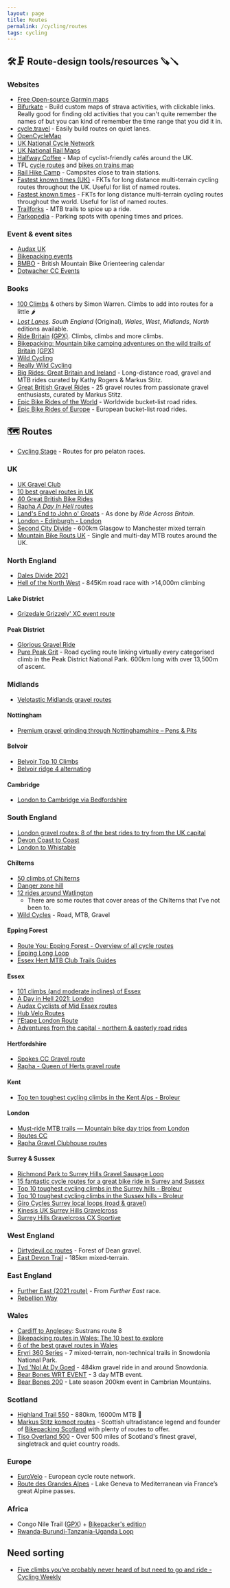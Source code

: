 ```yaml
---
layout: page
title: Routes
permalink: /cycling/routes
tags: cycling
---
```


## 🛠️🗜️ Route-design tools/resources 🪚🪛

### Websites
* [Free Open-source Garmin maps](https://garmin3.bbbike.org/)
* [Bifurkate](http://bifurkate.com/) - Build custom maps of strava activities, with clickable links. Really good for finding old activities that you can't quite remember the names of but you can kind of remember the time range that you did it in.
* [cycle.travel](https://cycle.travel) - Easily build routes on quiet lanes.
* [OpenCycleMap](https://www.opencyclemap.org/)
* [UK National Cycle Network](https://osmaps.ordnancesurvey.co.uk/ncn)
* [UK National Rail Maps](https://www.nationalrail.co.uk/travel-information/maps-of-the-national-rail-network/)
* [Halfway Coffee](http://halfwaycoffee.com/) - Map of cyclist-friendly cafés around the UK.
* TFL [cycle routes](https://tfl.gov.uk/maps/cycle) and [bikes on trains map](https://content.tfl.gov.uk/cycles-on-public-transport.pdf)
* [Rail Hike Camp](https://felt.com/map/Rail-Hike-Camp-kv9BQ3TnpTvud8TM43gTqpB) - Campsites close to train stations.
* [Fastest known times (UK)](https://fastestknowntimes.org.uk/) - FKTs for long distance multi-terrain cycling routes throughout the UK. Useful for list of named routes.
* [Fastest known times](https://www.cyclingfkt.com/fkts.html) - FKTs for long distance multi-terrain cycling routes throughout the world. Useful for list of named routes.
* [Trailforks](https://www.trailforks.com/trails/map/) - MTB trails to spice up a ride.
* [Parkopedia](https://www.parkopedia.com/) - Parking spots with opening times and prices.

### Event & event sites
* [Audax UK](https://audax.uk/)
* [Bikepacking events](https://bikepacking.com/events/)
* [BMBO](https://www.bmbo.org.uk/calendar/) - British Mountain Bike Orienteering calendar
* [Dotwacher CC Events](https://dotwatcher.cc/events)

### Books
* [100 Climbs](https://www.100climbs.co.uk/books) & others by Simon Warren. Climbs to add into routes for a little 🌶
* [_Lost Lanes_](http://lostlanes.thebikeshow.net/). _South England_ (Original), _Wales_, _West_, _Midlands_, _North_ editions available.
* [Ride Britain](https://www.goodreads.com/book/show/55964026-ride-britain) [(GPX)](https://www.100climbs.co.uk/ride-britain-gpx). Climbs, climbs and more climbs.
* [Bikepacking: Mountain bike camping adventures on the wild trails of Britain](http://www.wildthingspublishing.com/product/bikepacking-book/) [(GPX)](https://wildthingspublishing.com/bikepacking/)
* [Wild Cycling](https://www.goodreads.com/book/show/35099598-wild-cycling)
* [Really Wild Cycling](https://www.goodreads.com/book/show/54144328-really-wild-cycling)
* [Big Rides: Great Britain and Ireland](https://www.adventurebooks.com/products/big_rides-_great_britain_-_ireland) - Long-distance road, gravel and MTB rides curated by Kathy Rogers & Markus Stitz.
* [Great British Gravel Rides](https://www.goodreads.com/book/show/61206527-great-british-gravel-rides) - 25 gravel routes from passionate gravel enthusiasts, curated by Markus Stitz.
* [Epic Bike Rides of the World](https://www.goodreads.com/book/show/28236759-epic-bike-rides-of-the-world) - Worldwide bucket-list road rides.
* [Epic Bike Rides of Europe](https://www.goodreads.com/book/show/50822569-epic-bike-rides-of-europe) - European bucket-list road rides.

## 🗺️ Routes
* [Cycling Stage](https://www.cyclingstage.com/gpx-2022-pro-cycling-races/) - Routes for pro pelaton races.

### UK
* [UK Gravel Club](https://www.ukgravelbike.club/ukgbc-routes/)
* [10 best gravel routes in UK](https://www.redbull.com/gb-en/best-gravel-riding-routes-uk)
* [40 Great British Bike Rides](https://www.greatbritishbikerides.co.uk/download-gpx-files/)
* [Rapha _A Day In Hell_ routes](https://www.rapha.cc/gb/en/stories/a-day-in-heLL#EUROPE)
* [Land's End to John o' Groats](https://www.rideacrossbritain.com/route/daily-stages/) - As done by _Ride Across Britain_.
* [London - Edinburgh - London](https://londonedinburghlondon.com/route)
* [Second City Divide](https://www.secondcitydivide.cc/) - 600km Glasgow to Manchester mixed terrain
* [Mountain Bike Routs UK](https://mbruk.co.uk/index.html) - Single and multi-day MTB routes around the UK.

### North England
* [Dales Divide 2021](https://ridewithgps.com/routes/37838843)
* [Hell of the North West](https://www.randomadventure.co.uk/events/hell-of-the-north-west/) - 845Km road race with >14,000m climbing

#### Lake District
* [Grizedale Grizzely' XC event route](https://www.strava.com/activities/134735481#7298319124)

#### Peak District
* [Glorious Gravel Ride](https://gravelbike.guide/routes/the-glorious-gravel-ride/)
* [Pure Peak Grit](https://www.purepeakgrit.cc/) - Road cycling route linking virtually every categorised climb in the Peak District National Park. 600km long with over 13,500m of ascent.

### Midlands
* [Velotastic Midlands gravel routes](https://velotastic.co.uk/gravel-a-la-carte/)

#### Nottingham
* [Premium gravel grinding through Nottinghamshire – Pens & Pits](https://www.komoot.com/collection/701)

#### Belvoir
* [Belvoir Top 10 Climbs](https://www.strava.com/activities/3307295224)
* [Belvoir ridge 4 alternating](https://www.strava.com/segments/11473082)

#### Cambridge
* [London to Cambridge via Bedfordshire](https://www.strava.com/activities/5463021090)

### South England
* [London gravel routes: 8 of the best rides to try from the UK capital](https://www.redbull.com/gb-en/best-gravel-bike-routes-london)
* [Devon Coast to Coast](https://www.sustrans.org.uk/find-a-route-on-the-national-cycle-network/devon-coast-to-coast)
* [London to Whistable](https://www.strava.com/routes/2840903354483380750)

#### Chilterns
* [50 climbs of Chilterns](https://www.westerley.cc/chiltern-climbs/)
* [Danger zone hill](https://www.komoot.com/highlight/474115)
* [12 rides around Watlington](https://www.komoot.com/guide/780424/road-cycling-routes-around-watlington)
  * There are some routes that cover areas of the Chilterns that I've not been to.
* [Wild Cycles](https://www.wildcycles.co.uk/explore-routes) - Road, MTB, Gravel

#### Epping Forest
* [Route You: Epping Forest - Overview of all cycle routes](https://www.routeyou.com/en-gb/location/bike/47412135/cycling-in-epping-forest-overview-of-all-cycle-routes)
* [Epping Long Loop](https://www.trailforks.com/route/epping-long-loop-lots-of-good-trails/)
* [Essex Hert MTB Club Trails Guides](http://www.essexhertsmtb.co.uk/mtb-trails.php)

#### Essex
* [101 climbs (and moderate inclines) of Essex](https://www.rideblackmore.com/blogs/news/101-climbs-and-moderate-inclines-of-essex)
* [A Day in Hell 2021: London](https://ridewithgps.com/routes/35431632)
* [Audax Cyclists of Mid Essex routes](https://acme.bike/)
* [Hub Velo Routes](https://www.hub-velo.co.uk/about-us/hv-routes-and-rides/)
* [l'Etape London Route](https://www.strava.com/activities/401290658/)
* [Adventures from the capital - northern & easterly road rides](https://www.komoot.com/collection/762/adventures-from-the-capital-northern-easterly-road-rides)

#### Hertfordshire
* [Spokes CC Gravel route](https://www.strava.com/routes/2815576986037554582)
* [Rapha - Queen of Herts gravel route](https://www.komoot.com/tour/588078624)

#### Kent
* [Top ten toughest cycling climbs in the Kent Alps - Broleur](https://www.broleur.com/top-10-climbs-in-the-kent-alps/)

#### London
* [Must-ride MTB trails — Mountain bike day trips from London](https://www.komoot.com/collection/972380/must-ride-mtb-trails-mountain-bike-day-trips-from-london)
* [Routes CC](https://www.routes.cc/)
* [Rapha Gravel Clubhouse routes](https://www.komoot.com/collection/1103665/gravel-clubhouse-rides-rapha-london)

#### Surrey & Sussex
* [Richmond Park to Surrey Hills Gravel Sausage Loop](https://www.strava.com/routes/2721015997018213592)
* [15 fantastic cycle routes for a great bike ride in Surrey and Sussex](https://www.cyclingweekly.com/news/latest-news/15-fantastic-cycle-routes-great-bike-ride-surrey-sussex-327644)
* [Top 10 toughest cycling climbs in the Surrey hills - Broleur](https://www.broleur.com/top-10-toughest-climbs-in-the-surrey-pyrenees/)
* [Top 10 toughest cycling climbs in the Sussex hills - Broleur](https://www.broleur.com/top-10-toughest-road-cycling-climbs-in-the-sussex-hills/)
* [Giro Cycles Surrey local loops (road & gravel)](https://www.girocycles.com/pages/local-loops)
* [Kinesis UK Surrey Hills Gravelcross](https://ridewithgps.com/routes/28350598)
* [Surrey Hills Gravelcross CX Sportive](https://www.bikemap.net/en/r/3412449/#11.2/51.1915/-0.4395)

### West England
* [Dirtydevil.cc routes](https://ridewithgps.com/users/2600593/) - Forest of Dean gravel.
* [East Devon Trail](https://www.komoot.com/collection/1326720/-east-devon-trail) - 185km mixed-terrain.

### East England
* [Further East (2021 route)](https://ridewithgps.com/routes/37425144) - From _Further East_ race.
* [Rebellion Way](https://www.cyclinguk.org/rebellion-way)

### Wales
* [Cardiff to Anglesey](https://www.sustrans.org.uk/find-a-route-on-the-national-cycle-network/route-8): Sustrans route 8
* [Bikepacking routes in Wales: The 10 best to explore](https://www.redbull.com/gb-en/best-bikepacking-routes-wales)
* [6 of the best gravel routes in Wales](https://www.redbull.com/gb-en/best-gravel-bike-routes-wales)
* [Eryri 360 Series](https://www.wheelgoodtimes.com/eryri-360) - 7 mixed-terrain, non-technical trails in Snowdonia National Park.
* [Tyd 'Nol At Dy Goed](https://www.komoot.com/tour/843186245) - 484km gravel ride in and around Snowdonia.
* [Bear Bones WRT EVENT](https://www.bearbonesbikepacking.co.uk/events/wrt-event/) - 3 day MTB event.
* [Bear Bones 200](https://www.bearbonesbikepacking.co.uk/events/bb200-event/) - Late season 200km event in Cambrian Mountains.

###  Scotland
* [Highland Trail 550](https://dotwatcher.cc/race/highland-trail-550-2021) - 880km, 16000m MTB 🤙
* [Markus Stitz komoot routes](https://www.komoot.com/user/642038402014) - Scottish ultradistance legend and founder of [Bikepacking Scotland](https://bikepackingscotland.com/) with plenty of routes to offer.
* [Tiso Overland 500](https://www.tiso.com/overland500) - Over 500 miles of Scotland's finest gravel, singletrack and quiet country roads.

### Europe
* [EuroVelo](https://en.eurovelo.com/) - European cycle route network.
* [Route des Grandes Alpes](https://en.routedesgrandesalpes.com/) - Lake Geneva to Mediterranean via France’s great Alpine passes.

### Africa
* Congo Nile Trail ([GPX](/data/congo-nile-trail.gpx)) + [Bikepacker's edition](https://bikepacking.com/routes/congo-nile-trail/)
* [Rwanda-Burundi-Tanzania-Uganda Loop](https://www.bikemap.net/en/r/4742745)

## Need sorting
* [Five climbs you‘ve probably never heard of but need to go and ride - Cycling Weekly](https://www.cyclingweekly.com/news/latest-news/five-climbs-youve-probably-never-heard-need-go-ride-352571)
